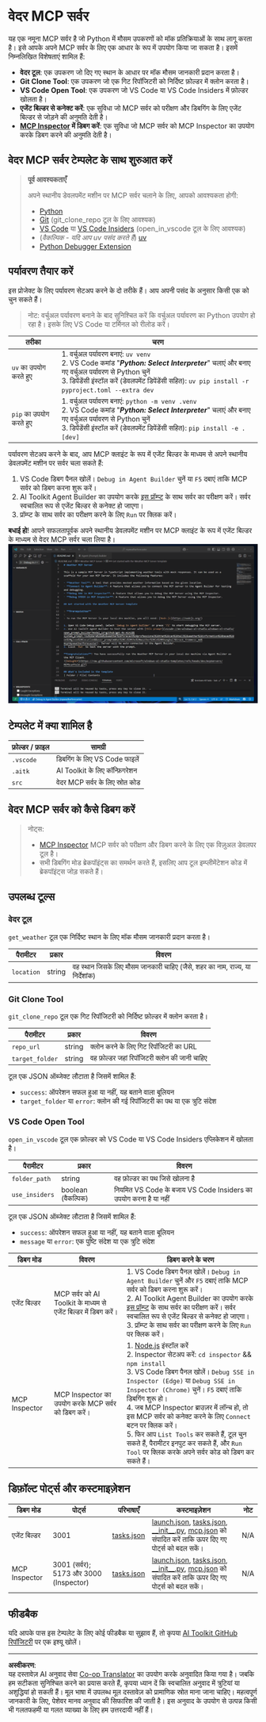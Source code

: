 <!--
CO_OP_TRANSLATOR_METADATA:
{
  "original_hash": "9a6a4d3497921d2f6d9699f0a6a1890c",
  "translation_date": "2025-09-09T21:36:09+00:00",
  "source_file": "10-StreamliningAIWorkflowsBuildingAnMCPServerWithAIToolkit/lab4/code/github_mcp_server/README.md",
  "language_code": "hi"
}
-->
# वेदर MCP सर्वर

यह एक नमूना MCP सर्वर है जो Python में मौसम उपकरणों को मॉक प्रतिक्रियाओं के साथ लागू करता है। इसे आपके अपने MCP सर्वर के लिए एक आधार के रूप में उपयोग किया जा सकता है। इसमें निम्नलिखित विशेषताएं शामिल हैं:

- **वेदर टूल**: एक उपकरण जो दिए गए स्थान के आधार पर मॉक मौसम जानकारी प्रदान करता है।
- **Git Clone Tool**: एक उपकरण जो एक गिट रिपॉजिटरी को निर्दिष्ट फ़ोल्डर में क्लोन करता है।
- **VS Code Open Tool**: एक उपकरण जो VS Code या VS Code Insiders में फ़ोल्डर खोलता है।
- **एजेंट बिल्डर से कनेक्ट करें**: एक सुविधा जो MCP सर्वर को परीक्षण और डिबगिंग के लिए एजेंट बिल्डर से जोड़ने की अनुमति देती है।
- **[MCP Inspector](https://github.com/modelcontextprotocol/inspector) में डिबग करें**: एक सुविधा जो MCP सर्वर को MCP Inspector का उपयोग करके डिबग करने की अनुमति देती है।

## वेदर MCP सर्वर टेम्पलेट के साथ शुरुआत करें

> **पूर्व आवश्यकताएँ**
>
> अपने स्थानीय डेवलपमेंट मशीन पर MCP सर्वर चलाने के लिए, आपको आवश्यकता होगी:
>
> - [Python](https://www.python.org/)
> - [Git](https://git-scm.com/) (git_clone_repo टूल के लिए आवश्यक)
> - [VS Code](https://code.visualstudio.com/) या [VS Code Insiders](https://code.visualstudio.com/insiders/) (open_in_vscode टूल के लिए आवश्यक)
> - (*वैकल्पिक - यदि आप uv पसंद करते हैं*) [uv](https://github.com/astral-sh/uv)
> - [Python Debugger Extension](https://marketplace.visualstudio.com/items?itemName=ms-python.debugpy)

## पर्यावरण तैयार करें

इस प्रोजेक्ट के लिए पर्यावरण सेटअप करने के दो तरीके हैं। आप अपनी पसंद के अनुसार किसी एक को चुन सकते हैं।

> नोट: वर्चुअल पर्यावरण बनाने के बाद सुनिश्चित करें कि वर्चुअल पर्यावरण का Python उपयोग हो रहा है। इसके लिए VS Code या टर्मिनल को रीलोड करें।

| तरीका | चरण |
| -------- | ----- |
| `uv` का उपयोग करते हुए | 1. वर्चुअल पर्यावरण बनाएं: `uv venv` <br>2. VS Code कमांड "***Python: Select Interpreter***" चलाएं और बनाए गए वर्चुअल पर्यावरण से Python चुनें <br>3. डिपेंडेंसी इंस्टॉल करें (डेवलपमेंट डिपेंडेंसी सहित): `uv pip install -r pyproject.toml --extra dev` |
| `pip` का उपयोग करते हुए | 1. वर्चुअल पर्यावरण बनाएं: `python -m venv .venv` <br>2. VS Code कमांड "***Python: Select Interpreter***" चलाएं और बनाए गए वर्चुअल पर्यावरण से Python चुनें <br>3. डिपेंडेंसी इंस्टॉल करें (डेवलपमेंट डिपेंडेंसी सहित): `pip install -e .[dev]` |

पर्यावरण सेटअप करने के बाद, आप MCP क्लाइंट के रूप में एजेंट बिल्डर के माध्यम से अपने स्थानीय डेवलपमेंट मशीन पर सर्वर चला सकते हैं:
1. VS Code डिबग पैनल खोलें। `Debug in Agent Builder` चुनें या `F5` दबाएं ताकि MCP सर्वर को डिबग करना शुरू करें।
2. AI Toolkit Agent Builder का उपयोग करके [इस प्रॉम्प्ट](../../../../../../../../../../../open_prompt_builder) के साथ सर्वर का परीक्षण करें। सर्वर स्वचालित रूप से एजेंट बिल्डर से कनेक्ट हो जाएगा।
3. प्रॉम्प्ट के साथ सर्वर का परीक्षण करने के लिए `Run` पर क्लिक करें।

**बधाई हो**! आपने सफलतापूर्वक अपने स्थानीय डेवलपमेंट मशीन पर MCP क्लाइंट के रूप में एजेंट बिल्डर के माध्यम से वेदर MCP सर्वर चला लिया है।
![DebugMCP](https://raw.githubusercontent.com/microsoft/windows-ai-studio-templates/refs/heads/dev/mcpServers/mcp_debug.gif)

## टेम्पलेट में क्या शामिल है

| फ़ोल्डर / फ़ाइल | सामग्री                                     |
| ------------ | -------------------------------------------- |
| `.vscode`    | डिबगिंग के लिए VS Code फाइलें                |
| `.aitk`      | AI Toolkit के लिए कॉन्फ़िगरेशन               |
| `src`        | वेदर MCP सर्वर के लिए स्रोत कोड              |

## वेदर MCP सर्वर को कैसे डिबग करें

> नोट्स:
> - [MCP Inspector](https://github.com/modelcontextprotocol/inspector) MCP सर्वर को परीक्षण और डिबग करने के लिए एक विज़ुअल डेवलपर टूल है।
> - सभी डिबगिंग मोड ब्रेकपॉइंट्स का समर्थन करते हैं, इसलिए आप टूल इम्प्लीमेंटेशन कोड में ब्रेकपॉइंट्स जोड़ सकते हैं।

## उपलब्ध टूल्स

### वेदर टूल
`get_weather` टूल एक निर्दिष्ट स्थान के लिए मॉक मौसम जानकारी प्रदान करता है।

| पैरामीटर | प्रकार | विवरण |
| --------- | ---- | ----------- |
| `location` | string | वह स्थान जिसके लिए मौसम जानकारी चाहिए (जैसे, शहर का नाम, राज्य, या निर्देशांक) |

### Git Clone Tool
`git_clone_repo` टूल एक गिट रिपॉजिटरी को निर्दिष्ट फ़ोल्डर में क्लोन करता है।

| पैरामीटर | प्रकार | विवरण |
| --------- | ---- | ----------- |
| `repo_url` | string | क्लोन करने के लिए गिट रिपॉजिटरी का URL |
| `target_folder` | string | वह फ़ोल्डर जहां रिपॉजिटरी क्लोन की जानी चाहिए |

टूल एक JSON ऑब्जेक्ट लौटाता है जिसमें शामिल हैं:
- `success`: ऑपरेशन सफल हुआ या नहीं, यह बताने वाला बूलियन
- `target_folder` या `error`: क्लोन की गई रिपॉजिटरी का पथ या एक त्रुटि संदेश

### VS Code Open Tool
`open_in_vscode` टूल एक फ़ोल्डर को VS Code या VS Code Insiders एप्लिकेशन में खोलता है।

| पैरामीटर | प्रकार | विवरण |
| --------- | ---- | ----------- |
| `folder_path` | string | वह फ़ोल्डर का पथ जिसे खोलना है |
| `use_insiders` | boolean (वैकल्पिक) | नियमित VS Code के बजाय VS Code Insiders का उपयोग करना है या नहीं |

टूल एक JSON ऑब्जेक्ट लौटाता है जिसमें शामिल हैं:
- `success`: ऑपरेशन सफल हुआ या नहीं, यह बताने वाला बूलियन
- `message` या `error`: एक पुष्टि संदेश या एक त्रुटि संदेश

| डिबग मोड | विवरण | डिबग करने के चरण |
| ---------- | ----------- | --------------- |
| एजेंट बिल्डर | MCP सर्वर को AI Toolkit के माध्यम से एजेंट बिल्डर में डिबग करें। | 1. VS Code डिबग पैनल खोलें। `Debug in Agent Builder` चुनें और `F5` दबाएं ताकि MCP सर्वर को डिबग करना शुरू करें।<br>2. AI Toolkit Agent Builder का उपयोग करके [इस प्रॉम्प्ट](../../../../../../../../../../../open_prompt_builder) के साथ सर्वर का परीक्षण करें। सर्वर स्वचालित रूप से एजेंट बिल्डर से कनेक्ट हो जाएगा।<br>3. प्रॉम्प्ट के साथ सर्वर का परीक्षण करने के लिए `Run` पर क्लिक करें। |
| MCP Inspector | MCP Inspector का उपयोग करके MCP सर्वर को डिबग करें। | 1. [Node.js](https://nodejs.org/) इंस्टॉल करें<br> 2. Inspector सेटअप करें: `cd inspector` && `npm install` <br> 3. VS Code डिबग पैनल खोलें। `Debug SSE in Inspector (Edge)` या `Debug SSE in Inspector (Chrome)` चुनें। `F5` दबाएं ताकि डिबगिंग शुरू हो।<br> 4. जब MCP Inspector ब्राउज़र में लॉन्च हो, तो इस MCP सर्वर को कनेक्ट करने के लिए `Connect` बटन पर क्लिक करें।<br> 5. फिर आप `List Tools` कर सकते हैं, टूल चुन सकते हैं, पैरामीटर इनपुट कर सकते हैं, और `Run Tool` पर क्लिक करके अपने सर्वर कोड को डिबग कर सकते हैं। |

## डिफ़ॉल्ट पोर्ट्स और कस्टमाइज़ेशन

| डिबग मोड | पोर्ट्स | परिभाषाएँ | कस्टमाइज़ेशन | नोट |
| ---------- | ----- | ------------ | -------------- |-------------- |
| एजेंट बिल्डर | 3001 | [tasks.json](../../../../../../10-StreamliningAIWorkflowsBuildingAnMCPServerWithAIToolkit/lab4/code/github_mcp_server/.vscode/tasks.json) | [launch.json](../../../../../../10-StreamliningAIWorkflowsBuildingAnMCPServerWithAIToolkit/lab4/code/github_mcp_server/.vscode/launch.json), [tasks.json](../../../../../../10-StreamliningAIWorkflowsBuildingAnMCPServerWithAIToolkit/lab4/code/github_mcp_server/.vscode/tasks.json), [\_\_init\_\_.py](../../../../../../10-StreamliningAIWorkflowsBuildingAnMCPServerWithAIToolkit/lab4/code/github_mcp_server/src/__init__.py), [mcp.json](../../../../../../10-StreamliningAIWorkflowsBuildingAnMCPServerWithAIToolkit/lab4/code/github_mcp_server/.aitk/mcp.json) को संपादित करें ताकि ऊपर दिए गए पोर्ट्स को बदल सकें। | N/A |
| MCP Inspector | 3001 (सर्वर); 5173 और 3000 (Inspector) | [tasks.json](../../../../../../10-StreamliningAIWorkflowsBuildingAnMCPServerWithAIToolkit/lab4/code/github_mcp_server/.vscode/tasks.json) | [launch.json](../../../../../../10-StreamliningAIWorkflowsBuildingAnMCPServerWithAIToolkit/lab4/code/github_mcp_server/.vscode/launch.json), [tasks.json](../../../../../../10-StreamliningAIWorkflowsBuildingAnMCPServerWithAIToolkit/lab4/code/github_mcp_server/.vscode/tasks.json), [\_\_init\_\_.py](../../../../../../10-StreamliningAIWorkflowsBuildingAnMCPServerWithAIToolkit/lab4/code/github_mcp_server/src/__init__.py), [mcp.json](../../../../../../10-StreamliningAIWorkflowsBuildingAnMCPServerWithAIToolkit/lab4/code/github_mcp_server/.aitk/mcp.json) को संपादित करें ताकि ऊपर दिए गए पोर्ट्स को बदल सकें।| N/A |

## फीडबैक

यदि आपके पास इस टेम्पलेट के लिए कोई फीडबैक या सुझाव हैं, तो कृपया [AI Toolkit GitHub रिपॉजिटरी](https://github.com/microsoft/vscode-ai-toolkit/issues) पर एक इश्यू खोलें।

---

**अस्वीकरण**:  
यह दस्तावेज़ AI अनुवाद सेवा [Co-op Translator](https://github.com/Azure/co-op-translator) का उपयोग करके अनुवादित किया गया है। जबकि हम सटीकता सुनिश्चित करने का प्रयास करते हैं, कृपया ध्यान दें कि स्वचालित अनुवाद में त्रुटियां या अशुद्धियां हो सकती हैं। मूल भाषा में उपलब्ध मूल दस्तावेज़ को प्रामाणिक स्रोत माना जाना चाहिए। महत्वपूर्ण जानकारी के लिए, पेशेवर मानव अनुवाद की सिफारिश की जाती है। इस अनुवाद के उपयोग से उत्पन्न किसी भी गलतफहमी या गलत व्याख्या के लिए हम उत्तरदायी नहीं हैं।